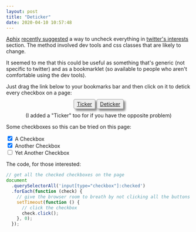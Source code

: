 ```yaml
---
layout: post
title: "Deticker"
date: 2020-04-10 10:57:48
---
```


[Aphix](https://twitter.com/AphixJS) [recently suggested](https://twitter.com/AphixJS/status/1248266314910752769) a way to uncheck everything in [twitter's interests](https://twitter.com/settings/your_twitter_data/twitter_interests) section. The method involved dev tools and css classes that are likely to change.

It seemed to me that this could be useful as something that's generic (not specific to twitter) and as a bookmarklet (so available to people who aren't comfortable using the dev tools).

Just drag the link below to your bookmarks bar and then click on it to detick every checkbox on a page:

<div style="text-align: center; ">
<a style="background-color: #EEE;border: 1px solid #999; border-radius: 4px; padding: 4px 8px; box-shadow: 5px 5px 5px #888;" href="javascript:(function(){document.querySelectorAll('input[type=&quot;checkbox&quot;]:not(:checked)').forEach(function(c) { setTimeout(function() { c.click(); }, 0); });})();">Ticker</a>
<a style="background-color: #EEE;border: 1px solid #999; border-radius: 4px; padding: 4px 8px; box-shadow: 5px 5px 5px #888;" href="javascript:(function(){document.querySelectorAll('input[type=&quot;checkbox&quot;]:checked').forEach(function(c) { setTimeout(function() { c.click(); }, 0); });})();">Deticker</a>
<p>(I added a "Ticker" too for if you have the opposite problem)</p>
</div>

Some checkboxes so this can be tried on this page:

<form>
<input checked id="c1" type="checkbox" />
<label for="c1">A Checkbox</label><br>
<input checked id="c2" type="checkbox" />
<label for="c2">Another Checkbox</label><br>
<input id="c3" type="checkbox"  />
<label for="c3">Yet Another Checkbox</label><br>
</form>

The code, for those interested:

```js
// get all the checked checkboxes on the page
document
  .querySelectorAll('input[type="checkbox"]:checked')
  .forEach(function (check) {
    // give the browser room to breath by not clicking all the buttons right away
    setTimeout(function () {
      // click the checkbox
      check.click();
    }, 0);
  });
```
